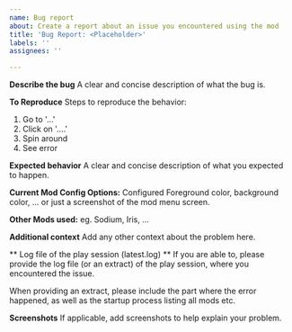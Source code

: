 ```yaml
---
name: Bug report
about: Create a report about an issue you encountered using the mod
title: 'Bug Report: <Placeholder>'
labels: ''
assignees: ''

---
```


**Describe the bug**
A clear and concise description of what the bug is.

**To Reproduce**
Steps to reproduce the behavior:
1. Go to '...'
2. Click on '....'
3. Spin around
4. See error

**Expected behavior**
A clear and concise description of what you expected to happen.

**Current Mod Config Options:**
Configured Foreground color, background color, ... or just a screenshot of the mod menu screen.

**Other Mods used:**
eg. Sodium, Iris, ...

**Additional context**
Add any other context about the problem here.

** Log file of the play session (latest.log) **
If you are able to, please provide the log file (or an extract) of the play session, where you encountered the issue. 

When providing an extract, please include the part where the error happened, as well as the startup process listing all mods etc.

**Screenshots**
If applicable, add screenshots to help explain your problem.
